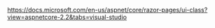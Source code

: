 https://docs.microsoft.com/en-us/aspnet/core/razor-pages/ui-class?view=aspnetcore-2.2&tabs=visual-studio